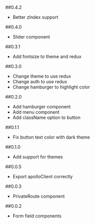 ##0.4.2
* Better zIndex support

##0.4.0
* Slider component

##0.3.1
* Add fontsize to theme and redux

##0.3.0
* Change theme to use redux
* Change auth to use redux
* Change hamburger to highlight color

##0.2.0
* Add hamburger component
* Add menu component
* Add className option to button

##0.1.1
* Fix button text color with dark theme

##0.1.0
* Add support for themes

##0.0.5
* Export apolloClient correctly

##0.0.3
* PrivateRoute component

##0.0.2
* Form field components